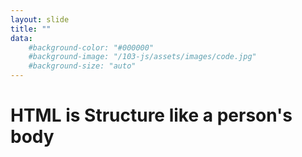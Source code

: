 ```yaml
---
layout: slide
title: ""
data:
    #background-color: "#000000"
    #background-image: "/103-js/assets/images/code.jpg"
    #background-size: "auto"
---
```


# HTML is Structure like a person's body
